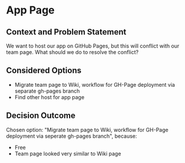 # App Page

## Context and Problem Statement

We want to host our app on GitHub Pages, but this will conflict with our team page.
What should we do to resolve the conflict?

## Considered Options

* Migrate team page to Wiki, workflow for GH-Page deployment via separate gh-pages branch
* Find other host for app page

## Decision Outcome

Chosen option: "Migrate team page to Wiki, workflow for GH-Page deployment via seperate gh-pages branch", because:
- Free
- Team page looked very similar to Wiki page
